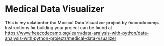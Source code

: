 # Medical Data Visualizer

This is my solutionfor the Medical Data Visualizer project by freecodecamp. Instructions for building your project can be found at https://www.freecodecamp.org/learn/data-analysis-with-python/data-analysis-with-python-projects/medical-data-visualizer
